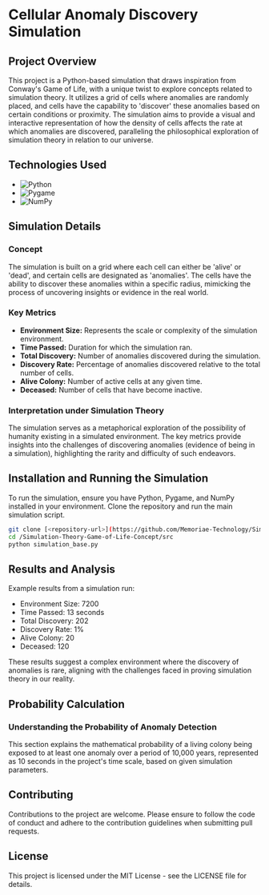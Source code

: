 
# Cellular Anomaly Discovery Simulation

## Project Overview
This project is a Python-based simulation that draws inspiration from Conway's Game of Life, with a unique twist to explore concepts related to simulation theory. It utilizes a grid of cells where anomalies are randomly placed, and cells have the capability to 'discover' these anomalies based on certain conditions or proximity. The simulation aims to provide a visual and interactive representation of how the density of cells affects the rate at which anomalies are discovered, paralleling the philosophical exploration of simulation theory in relation to our universe.

## Technologies Used
- ![Python](https://img.shields.io/badge/Python-3776AB?style=for-the-badge&logo=python&logoColor=white)
- ![Pygame](https://img.shields.io/badge/Pygame-3776AB?style=for-the-badge&logo=pygame&logoColor=white)
- ![NumPy](https://img.shields.io/badge/NumPy-3776AB?style=for-the-badge&logo=numpy&logoColor=white)

## Simulation Details

### Concept
The simulation is built on a grid where each cell can either be 'alive' or 'dead', and certain cells are designated as 'anomalies'. The cells have the ability to discover these anomalies within a specific radius, mimicking the process of uncovering insights or evidence in the real world.

### Key Metrics
- **Environment Size:** Represents the scale or complexity of the simulation environment.
- **Time Passed:** Duration for which the simulation ran.
- **Total Discovery:** Number of anomalies discovered during the simulation.
- **Discovery Rate:** Percentage of anomalies discovered relative to the total number of cells.
- **Alive Colony:** Number of active cells at any given time.
- **Deceased:** Number of cells that have become inactive.

### Interpretation under Simulation Theory
The simulation serves as a metaphorical exploration of the possibility of humanity existing in a simulated environment. The key metrics provide insights into the challenges of discovering anomalies (evidence of being in a simulation), highlighting the rarity and difficulty of such endeavors.

## Installation and Running the Simulation
To run the simulation, ensure you have Python, Pygame, and NumPy installed in your environment. Clone the repository and run the main simulation script.

```bash
git clone [<repository-url>](https://github.com/Memoriae-Technology/Simulation-Theory-Game-of-Life-Concept.git)
cd /Simulation-Theory-Game-of-Life-Concept/src
python simulation_base.py
```

## Results and Analysis
Example results from a simulation run:

- Environment Size: 7200
- Time Passed: 13 seconds
- Total Discovery: 202
- Discovery Rate: 1%
- Alive Colony: 20
- Deceased: 120

These results suggest a complex environment where the discovery of anomalies is rare, aligning with the challenges faced in proving simulation theory in our reality.

## Probability Calculation

### Understanding the Probability of Anomaly Detection
This section explains the mathematical probability of a living colony being exposed to at least one anomaly over a period of 10,000 years, represented as 10 seconds in the project's time scale, based on given simulation parameters.

## Contributing
Contributions to the project are welcome. Please ensure to follow the code of conduct and adhere to the contribution guidelines when submitting pull requests.

## License
This project is licensed under the MIT License - see the LICENSE file for details.

